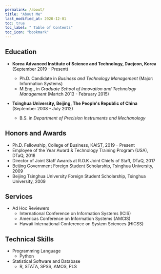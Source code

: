```yaml
---
permalink: /about/
title: "About Me"
last_modified_at: 2020-12-01
toc: true
toc_label: " Table of Contents"
toc_icon: "bookmark"
---
```


## Education
* **Korea Advanced Institute of Science and Technology, Daejeon, Korea** (September 2019 - Present)
	* Ph.D. Candidate in *Business and Technology Management* (Major: Information Systems)
	* M.Eng., in *Graduate School of Innovation and Technology Management* (Martch 2013 - February 2015)

* **Tsinghua University, Beijing, The People's Republic of China** (September 2008 - July 2012)
	* B.S. in *Department of Precision Instruments and Mechanology*


## Honors and Awards
* Ph.D. Fellowship, College of Business, KAIST, 2019 – Present
* Employee of the Year Award & Technology Training Program (USA), DTaQ, 2018
* Director of Joint Staff Awards at R.O.K Joint Chiefs of Staff, DTaQ, 2017
* Beijing Government Foreign Student Scholarship, Tsinghua University, 2009
* Beijing Tsinghua University Foreign Student Scholarship, Tsinghua University, 2009


## Services
* Ad Hoc Reviewers
	* International Conference on Information Systems (ICIS)
	* Americas Conference on Information Systems (AMCIS)
	* Hawaii International Conference on System Sciences (HICSS)

## Technical Skills
* Programming Language
	* Python
* Statistical Software and Database
	* R, STATA, SPSS, AMOS, PLS
